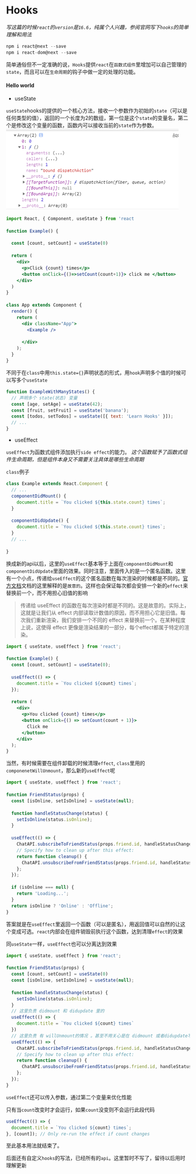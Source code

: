 
# Hooks 

*写这篇的时候`react`的`version`是`16.6`，纯属个人兴趣，参阅官网写下`hooks`的简单理解和用法*

```js
npm i react@next --save
npm i react-dom@next --save
```

简单通俗但不一定准确的说，`Hooks`提供`react`在`函数式组件`里增加可以自己管理的`state`，而且可以在`生命周期`的钩子中做一定的处理的功能。

#### Hello world

* useState

`useState`hooks的提供的一个核心方法，接收一个参数作为初始的`state`（可以是任何类型的值），返回的一个长度为2的数组，第一位是这个`state`的变量名，第二个是修改这个变量的函数，函数内可以接收当前的`state`作为参数。
![](./assets/useState.png "useState(0)的截图")

```jsx
import React, { Component, useState } from 'react

function Example() {
  
  const [count, setCount] = useState(0)
  
  return (
    <div>
      <p>Click {count} times</p>
      <button onClick={()=>setCount(count+1)}> click me </button>
    </div>
  )
}

class App extends Component {
  render() {
    return (
      <div className="App">
        <Example />
        
      </div>
    );
  }
}
```

不同于在`class`中用`this.state={}`声明状态的形式，用`hook`声明多个值的时候可以写多个`useState`

```jsx
function ExampleWithManyStates() {
  // 声明多个 state(状态) 变量 
  const [age, setAge] = useState(42);
  const [fruit, setFruit] = useState('banana');
  const [todos, setTodos] = useState([{ text: 'Learn Hooks' }]);
  // ...
}
```


* useEffect

`useEffect`为函数式组件添加执行`side effect`的能力。
*这个函数赋予了函数式组件生命周期，但是组件本身又不需要关注具体是哪些生命周期*

`class`例子

```jsx
class Example extends React.Component {
  // ...
  componentDidMount() {
    document.title = `You clicked ${this.state.count} times`;
  }

  componentDidUpdate() {
    document.title = `You clicked ${this.state.count} times`;
  }
  // ...
  
}
```

换成新的api以后，这里的`useEffect`基本等于上面在`componentDidMount`和`componentDidUpdate`里面的效果。同时注意，里面传入的是一个匿名函数。这里有一个小点，传递给`useEffect`的这个匿名函数在每次渲染的时候都是不同的。[官方文档](https://react.css88.com/docs/hooks-effect.html#%E8%AF%A6%E7%BB%86%E8%AF%B4%E6%98%8E)文档的这里解释的是`故意的`。这样也会保证每次都会安排一个新的`effect`来替换前一个，而不用担心旧值的影响

> 传递给 useEffect 的函数在每次渲染时都是不同的。这是故意的。实际上，这就是让我们从 effect 内部读取计数值的原因，而不用担心它是旧值。每次我们重新渲染，我们安排一个不同的 effect 来替换前一个。在某种程度上说，这使得 effect 更像是渲染结果的一部分，每个effect都属于特定的渲染。 


```jsx
import { useState, useEffect } from 'react';

function Example() {
  const [count, setCount] = useState(0);

  useEffect(() => {
    document.title = `You clicked ${count} times`;
  });

  return (
    <div>
      <p>You clicked {count} times</p>
      <button onClick={() => setCount(count + 1)}>
        Click me
      </button>
    </div>
  );
}
```

当然，有时候需要在组件卸载的时候清理`effect`, `class`里用的`componenetWillUnmount`，那么新的`useEffect`呢

```jsx
import { useState, useEffect } from 'react';

function FriendStatus(props) {
  const [isOnline, setIsOnline] = useState(null);

  function handleStatusChange(status) {
    setIsOnline(status.isOnline);
  }

  useEffect(() => {
    ChatAPI.subscribeToFriendStatus(props.friend.id, handleStatusChange);
    // Specify how to clean up after this effect:
    return function cleanup() {
      ChatAPI.unsubscribeFromFriendStatus(props.friend.id, handleStatusChange);
    };
  });

  if (isOnline === null) {
    return 'Loading...';
  }
  return isOnline ? 'Online' : 'Offline';
}
```

答案就是在`useEffect`里返回一个函数（可以是匿名），用返回值可以自然的让这个变成可选。`react`内部会在组件销毁前执行这个函数，达到清理`effect`的效果

同`useState`一样，`useEffect`也可以分离达到效果

```jsx
import { useState, useEffect } from 'react';

function FriendStatus(props) {
  const [count, setCount] = useState(0)
  const [isOnline, setIsOnline] = useState(null);

  function handleStatusChange(status) {
    setIsOnline(status.isOnline);
  }
  // 这里负责 didmount 和 didupdate 里的
  useEffect(() => {
    document.title = `You clicked ${count} times`
  })
  // 这里负责 有 willUnmount的情况 。甚至不用关心是在 didmount 或者didupdate写漏了造成的bug
  useEffect(() => {
    ChatAPI.subscribeToFriendStatus(props.friend.id, handleStatusChange);
    // Specify how to clean up after this effect:
    return function cleanup() {
      ChatAPI.unsubscribeFromFriendStatus(props.friend.id, handleStatusChange);
    };
  });
}

```

`useEffect`还可以传入参数，通过第二个变量来优化性能

只有当`count`改变时才会运行，如果`count`没变则不会运行此段代码

```jsx
useEffect(() => {
  document.title = `You clicked ${count} times`;
}, [count]); // Only re-run the effect if count changes
```

至此基本用法就结束了。

后面还有自定义`hooks`的写法，已经所有的`api`。这里暂时不写了，留待以后用时理解更新